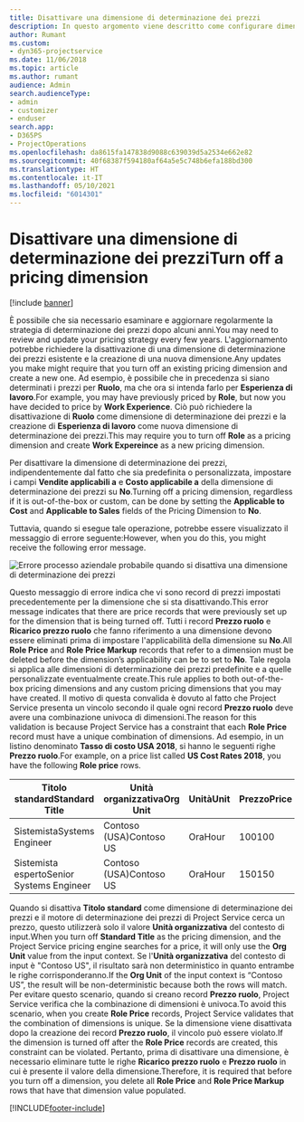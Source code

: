 ```yaml
---
title: Disattivare una dimensione di determinazione dei prezzi
description: In questo argomento viene descritto come configurare dimensioni di determinazione dei prezzi nella soluzione Project Service.
author: Rumant
ms.custom:
- dyn365-projectservice
ms.date: 11/06/2018
ms.topic: article
ms.author: rumant
audience: Admin
search.audienceType:
- admin
- customizer
- enduser
search.app:
- D365PS
- ProjectOperations
ms.openlocfilehash: da8615fa147838d9088c639039d5a2534e662e82
ms.sourcegitcommit: 40f68387f594180af64a5e5c748b6efa188bd300
ms.translationtype: HT
ms.contentlocale: it-IT
ms.lasthandoff: 05/10/2021
ms.locfileid: "6014301"
---
```

# <a name="turn-off-a-pricing-dimension"></a><span data-ttu-id="2e71d-103">Disattivare una dimensione di determinazione dei prezzi</span><span class="sxs-lookup"><span data-stu-id="2e71d-103">Turn off a pricing dimension</span></span>

[!include [banner](../includes/psa-now-project-operations.md)]

<span data-ttu-id="2e71d-104">È possibile che sia necessario esaminare e aggiornare regolarmente la strategia di determinazione dei prezzi dopo alcuni anni.</span><span class="sxs-lookup"><span data-stu-id="2e71d-104">You may need to review and update your pricing strategy every few years.</span></span> <span data-ttu-id="2e71d-105">L'aggiornamento potrebbe richiedere la disattivazione di una dimensione di determinazione dei prezzi esistente e la creazione di una nuova dimensione.</span><span class="sxs-lookup"><span data-stu-id="2e71d-105">Any updates you make might require that you turn off an existing pricing dimension and create a new one.</span></span> <span data-ttu-id="2e71d-106">Ad esempio, è possibile che in precedenza si siano determinati i prezzi per **Ruolo**, ma che ora si intenda farlo per **Esperienza di lavoro**.</span><span class="sxs-lookup"><span data-stu-id="2e71d-106">For example, you may have previously priced by **Role**, but now you have decided to price by **Work Experience**.</span></span> <span data-ttu-id="2e71d-107">Ciò può richiedere la disattivazione di **Ruolo** come dimensione di determinazione dei prezzi e la creazione di **Esperienza di lavoro** come nuova dimensione di determinazione dei prezzi.</span><span class="sxs-lookup"><span data-stu-id="2e71d-107">This may require you to turn off **Role** as a pricing dimension and create **Work Expereince** as a new pricing dimension.</span></span> 

<span data-ttu-id="2e71d-108">Per disattivare la dimensione di determinazione dei prezzi, indipendentemente dal fatto che sia predefinita o personalizzata, impostare i campi **Vendite applicabili a** e **Costo applicabile a** della dimensione di determinazione dei prezzi su **No**.</span><span class="sxs-lookup"><span data-stu-id="2e71d-108">Turning off a pricing dimension, regardless if it is out-of-the-box or custom, can be done by setting the **Applicable to Cost** and **Applicable to Sales** fields of the Pricing Dimension to **No**.</span></span>

<span data-ttu-id="2e71d-109">Tuttavia, quando si esegue tale operazione, potrebbe essere visualizzato il messaggio di errore seguente:</span><span class="sxs-lookup"><span data-stu-id="2e71d-109">However, when you do this, you might receive the following error message.</span></span>

![Errore processo aziendale probabile quando si disattiva una dimensione di determinazione dei prezzi](media/Business-Process-Error.png)


<span data-ttu-id="2e71d-111">Questo messaggio di errore indica che vi sono record di prezzi impostati precedentemente per la dimensione che si sta disattivando.</span><span class="sxs-lookup"><span data-stu-id="2e71d-111">This error message indicates that there are price records that were previously set up for the dimension that is being turned off.</span></span> <span data-ttu-id="2e71d-112">Tutti i record **Prezzo ruolo** e **Ricarico prezzo ruolo** che fanno riferimento a una dimensione devono essere eliminati prima di impostare l'applicabilità della dimensione su **No**.</span><span class="sxs-lookup"><span data-stu-id="2e71d-112">All **Role Price** and **Role Price Markup** records that refer to a dimension must be deleted before the dimension’s applicability can be to set to **No**.</span></span> <span data-ttu-id="2e71d-113">Tale regola si applica alle dimensioni di determinazione dei prezzi predefinite e a quelle personalizzate eventualmente create.</span><span class="sxs-lookup"><span data-stu-id="2e71d-113">This rule applies to both out-of-the-box pricing dimensions and any custom pricing dimensions that you may have created.</span></span> <span data-ttu-id="2e71d-114">Il motivo di questa convalida è dovuto al fatto che Project Service presenta un vincolo secondo il quale ogni record **Prezzo ruolo** deve avere una combinazione univoca di dimensioni.</span><span class="sxs-lookup"><span data-stu-id="2e71d-114">The reason for this validation is because Project Service has a constraint that each **Role Price** record must have a unique combination of dimensions.</span></span> <span data-ttu-id="2e71d-115">Ad esempio, in un listino denominato **Tasso di costo USA 2018**, si hanno le seguenti righe **Prezzo ruolo**.</span><span class="sxs-lookup"><span data-stu-id="2e71d-115">For example, on a price list called **US Cost Rates 2018**, you have the following **Role price** rows.</span></span> 

| <span data-ttu-id="2e71d-116">Titolo standard</span><span class="sxs-lookup"><span data-stu-id="2e71d-116">Standard Title</span></span>         | <span data-ttu-id="2e71d-117">Unità organizzativa</span><span class="sxs-lookup"><span data-stu-id="2e71d-117">Org Unit</span></span>    |<span data-ttu-id="2e71d-118">Unità</span><span class="sxs-lookup"><span data-stu-id="2e71d-118">Unit</span></span>   |<span data-ttu-id="2e71d-119">Prezzo</span><span class="sxs-lookup"><span data-stu-id="2e71d-119">Price</span></span>  |<span data-ttu-id="2e71d-120">Valuta</span><span class="sxs-lookup"><span data-stu-id="2e71d-120">Currency</span></span>  |
| -----------------------|-------------|-------|-------|----------|
| <span data-ttu-id="2e71d-121">Sistemista</span><span class="sxs-lookup"><span data-stu-id="2e71d-121">Systems Engineer</span></span>|<span data-ttu-id="2e71d-122">Contoso (USA)</span><span class="sxs-lookup"><span data-stu-id="2e71d-122">Contoso US</span></span>|<span data-ttu-id="2e71d-123">Ora</span><span class="sxs-lookup"><span data-stu-id="2e71d-123">Hour</span></span>| <span data-ttu-id="2e71d-124">100</span><span class="sxs-lookup"><span data-stu-id="2e71d-124">100</span></span>|<span data-ttu-id="2e71d-125">USD</span><span class="sxs-lookup"><span data-stu-id="2e71d-125">USD</span></span>|
| <span data-ttu-id="2e71d-126">Sistemista esperto</span><span class="sxs-lookup"><span data-stu-id="2e71d-126">Senior Systems Engineer</span></span>|<span data-ttu-id="2e71d-127">Contoso (USA)</span><span class="sxs-lookup"><span data-stu-id="2e71d-127">Contoso US</span></span>|<span data-ttu-id="2e71d-128">Ora</span><span class="sxs-lookup"><span data-stu-id="2e71d-128">Hour</span></span>| <span data-ttu-id="2e71d-129">150</span><span class="sxs-lookup"><span data-stu-id="2e71d-129">150</span></span>| <span data-ttu-id="2e71d-130">USD</span><span class="sxs-lookup"><span data-stu-id="2e71d-130">USD</span></span>|


<span data-ttu-id="2e71d-131">Quando si disattiva **Titolo standard** come dimensione di determinazione dei prezzi e il motore di determinazione dei prezzi di Project Service cerca un prezzo, questo utilizzerà solo il valore **Unità organizzativa** del contesto di input.</span><span class="sxs-lookup"><span data-stu-id="2e71d-131">When you turn off **Standard Title** as the pricing dimension, and the Project Service pricing engine searches for a price, it will only use the **Org Unit** value from the input context.</span></span> <span data-ttu-id="2e71d-132">Se l'**Unità organizzativa** del contesto di input è "Contoso US", il risultato sarà non deterministico in quanto entrambe le righe corrisponderanno.</span><span class="sxs-lookup"><span data-stu-id="2e71d-132">If the **Org Unit** of the input context is “Contoso US”, the result will be non-deterministic because both the rows will match.</span></span> <span data-ttu-id="2e71d-133">Per evitare questo scenario, quando si creano record **Prezzo ruolo**, Project Service verifica che la combinazione di dimensioni è univoca.</span><span class="sxs-lookup"><span data-stu-id="2e71d-133">To avoid this scenario, when you create **Role Price** records, Project Service validates that the combination of dimensions is unique.</span></span> <span data-ttu-id="2e71d-134">Se la dimensione viene disattivata dopo la creazione dei record **Prezzo ruolo**, il vincolo può essere violato.</span><span class="sxs-lookup"><span data-stu-id="2e71d-134">If the dimension is turned off after the **Role Price** records are created, this constraint can be violated.</span></span> <span data-ttu-id="2e71d-135">Pertanto, prima di disattivare una dimensione, è necessario eliminare tutte le righe **Ricarico prezzo ruolo** e **Prezzo ruolo** in cui è presente il valore della dimensione.</span><span class="sxs-lookup"><span data-stu-id="2e71d-135">Therefore, it is required that before you turn off a dimension, you delete all **Role Price** and **Role Price Markup** rows that have that dimension value populated.</span></span>



[!INCLUDE[footer-include](../includes/footer-banner.md)]